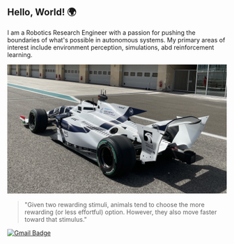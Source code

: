 ## Hello, World! 🌍

<p align='left'>
I am a Robotics Research Engineer with a passion for pushing the boundaries of what's possible in autonomous systems.
My primary areas of interest include environment perception, simulations, abd reinforcement learning.
</p>

![A2RL](IMG_1788.jpg)

> "Given two rewarding stimuli, animals tend to choose the more rewarding (or less effortful) option. However, they also move faster toward that stimulus."

[![Gmail Badge](https://img.shields.io/badge/Gmail-313131?style=for-the-badge&logo=gmail&logoColor=red)](mailto:al.r.falah@gmail.com)

<!--
![Your Picture](DSC097652.jpg)


```python
def main():
    name = "[Your Name]"
    location = "[Your Location]"
    favorite_editor = "[Your Favorite Editor]"

    print(f"\nName: {name}")
    print(f"Living in: {location}")
    print(f"Favourite editor: {favorite_editor}\n")

if __name__ == "__main__":
    main()
